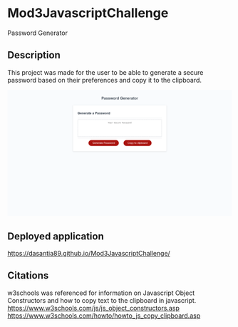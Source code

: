 # Mod3JavascriptChallenge
Password Generator

## Description
This project was made for the user to be able to generate a secure password based on their preferences and copy it to the clipboard.

![Alt text](image-1.png)

## Deployed application
https://dasantia89.github.io/Mod3JavascriptChallenge/

## Citations
w3schools was referenced for information on Javascript Object Constructors and how to copy text to the clipboard in javascript.
https://www.w3schools.com/js/js_object_constructors.asp
https://www.w3schools.com/howto/howto_js_copy_clipboard.asp